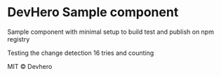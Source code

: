 # DevHero Sample component

Sample component with minimal setup to build test and publish on npm registry

Testing the change detection 16 tries and counting

MIT © Devhero
